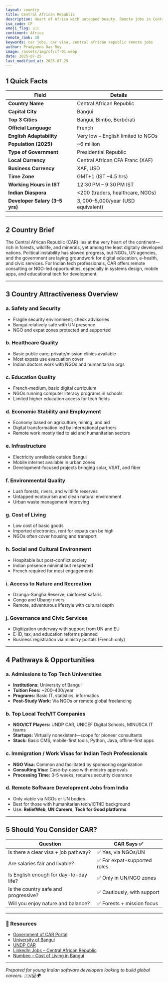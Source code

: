 ```yaml
---
layout: country
title: Central African Republic
description: Heart of Africa with untapped beauty. Remote jobs in Central African Republic. Trilp AI curated info. Indians in Central African Republic.
iso_code: CF
emoji_flag: 🇨🇫
continent: Africa
remote_rank: 30
keywords: car jobs, car visa, central african republic remote jobs
author: Pradyumna Das Roy
image: /assets/img/cf/cf-01.webp
date: 2025-07-25
last_modified_at: 2025-07-25
---
```


## 1 Quick Facts

| Field                          | Details                             |
| ------------------------------ | ----------------------------------- |
| **Country Name**               | Central African Republic            |
| **Capital City**               | Bangui                              |
| **Top 3 Cities**               | Bangui, Bimbo, Berbérati            |
| **Official Language**          | French                              |
| **English Adaptability**       | Very low – English limited to NGOs  |
| **Population (2025)**          | ~6 million                          |
| **Type of Government**         | Presidential Republic               |
| **Local Currency**             | Central African CFA Franc (XAF)     |
| **Business Currency**          | XAF, USD                            |
| **Time Zone**                  | GMT+1 (IST –4.5 hrs)                |
| **Working Hours in IST**       | 12:30 PM – 9:30 PM IST              |
| **Indian Diaspora**            | <200 (traders, healthcare, NGOs)    |
| **Developer Salary (3–5 yrs)** | $3,000–$5,000/year (USD equivalent) |

---

## 2 Country Brief

The Central African Republic (CAR) lies at the very heart of the continent—rich in forests, wildlife, and minerals, yet among the least digitally developed nations. Political instability has slowed progress, but NGOs, UN agencies, and the government are laying groundwork for digital education, e-health, and civic services. For Indian tech professionals, CAR offers remote consulting or NGO-led opportunities, especially in systems design, mobile apps, and educational tech for development.

---

## 3 Country Attractiveness Overview

### a. Safety and Security

- Fragile security environment; check advisories
- Bangui relatively safe with UN presence
- NGO and expat zones protected and supported

### b. Healthcare Quality

- Basic public care; private/mission clinics available
- Most expats use evacuation cover
- Indian doctors work with NGOs and humanitarian orgs

### c. Education Quality

- French-medium, basic digital curriculum
- NGOs running computer literacy programs in schools
- Limited higher education access for tech fields

### d. Economic Stability and Employment

- Economy based on agriculture, mining, and aid
- Digital transformation led by international partners
- Remote work mostly tied to aid and humanitarian sectors

### e. Infrastructure

- Electricity unreliable outside Bangui
- Mobile internet available in urban zones
- Development-focused projects bringing solar, VSAT, and fiber

### f. Environmental Quality

- Lush forests, rivers, and wildlife reserves
- Untapped ecotourism and clean natural environment
- Urban waste management improving

### g. Cost of Living

- Low cost of basic goods
- Imported electronics, rent for expats can be high
- NGOs often cover housing and transport

### h. Social and Cultural Environment

- Hospitable but post-conflict society
- Indian presence minimal but respected
- French required for most engagements

### i. Access to Nature and Recreation

- Dzanga-Sangha Reserve, rainforest safaris
- Congo and Ubangi rivers
- Remote, adventurous lifestyle with cultural depth

### j. Governance and Civic Services

- Digitization underway with support from UN and EU
- E-ID, tax, and education reforms planned
- Business registration via ministry portals (French only)

---

## 4 Pathways & Opportunities

### a. Admissions to Top Tech Universities

- **Institutions:** University of Bangui
- **Tuition Fees:** ~$200–$400/year
- **Programs:** Basic IT, statistics, informatics
- **Post-Study Work:** Via NGOs or remote global freelancing

### b. Top Local Tech/IT Companies

- **NGO/ICT Players:** UNDP CAR, UNICEF Digital Schools, MINUSCA IT teams
- **Startups:** Virtually nonexistent—scope for pioneer consultants
- **Stack:** Basic CMS, mobile-first tools, Python, Java, offline-first apps

### c. Immigration / Work Visas for Indian Tech Professionals

- **NGO Visa:** Common and facilitated by sponsoring organization
- **Consulting Visa:** Case-by-case with ministry approvals
- **Processing Time:** 3–5 weeks, requires security clearance

### d. Remote Software Development Jobs from India

- Only viable via NGOs or UN bodies
- Best for those with humanitarian tech/ICT4D background
- Use: **ReliefWeb**, **UN Careers**, **Tech for Good platforms**

---

## 5 Should You Consider CAR?

| Question                               | CAR Says ✅                  |
| -------------------------------------- | ---------------------------- |
| Is there a clear visa + job pathway?   | ✅ Yes, via NGOs/UN          |
| Are salaries fair and livable?         | ✅ For expat-supported roles |
| Is English enough for day-to-day life? | ✅ Only in UN/NGO zones      |
| Is the country safe and progressive?   | ✅ Cautiously, with support  |
| Will you enjoy nature and balance?     | ✅ Forests + mission focus   |

---

### 🔗 Resources

- [Government of CAR Portal](http://www.gouv.cf/)
- [University of Bangui](https://ub.cf/)
- [UNDP CAR](https://www.undp.org/central-african-republic)
- [LinkedIn Jobs – Central African Republic](https://www.linkedin.com/jobs/search/?location=Central%20African%20Republic)
- [Numbeo – Cost of Living in Bangui](https://www.numbeo.com/cost-of-living/in/Bangui)

---

_Prepared for young Indian software developers looking to build global careers. 🇮🇳💻🌍_
